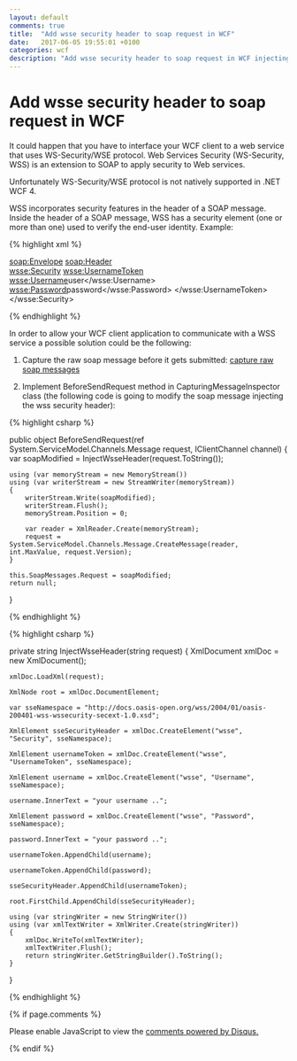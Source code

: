 ```yaml
---
layout: default
comments: true
title:  "Add wsse security header to soap request in WCF"
date:   2017-06-05 19:55:01 +0100
categories: wcf
description: "Add wsse security header to soap request in WCF injecting the wsse security header in the soap request before it gets submitted"
---
```

# [](#header-1)Add wsse security header to soap request in WCF

It could happen that you have to interface your WCF client to a web service that uses WS-Security/WSE protocol. Web Services Security (WS-Security, WSS) is an extension to SOAP to apply security to Web services. 

Unfortunately WS-Security/WSE protocol is not natively supported in .NET WCF 4.

WSS incorporates security features in the header of a SOAP message. Inside the header of a SOAP message, WSS has a security element (one or more than one) used to verify the end-user identity. Example:

{% highlight xml %}

<soap:Envelope>
 <soap:Header>	     
  <wsse:Security>
   <wsse:UsernameToken>
    <wsse:Username>user</wsse:Username>
    <wsse:Password>password</wsse:Password>
   </wsse:UsernameToken>
  </wsse:Security>

{% endhighlight %}

In order to allow your WCF client application to communicate with a WSS service a possible solution could be the following:

1. Capture the raw soap message before it gets submitted: <a href="http://mbsguru.blogspot.ie/2012/11/capturing-and-using-raw-soap-messages.html"> capture raw soap messages</a> 

2. Implement BeforeSendRequest method in CapturingMessageInspector class (the following code is going to modify the soap message injecting the wss security header):

{% highlight csharp %}

public object BeforeSendRequest(ref System.ServiceModel.Channels.Message request, IClientChannel channel)
{
    var soapModified = InjectWsseHeader(request.ToString());

    using (var memoryStream = new MemoryStream())
    using (var writerStream = new StreamWriter(memoryStream)) 
	{
        writerStream.Write(soapModified);
        writerStream.Flush();
        memoryStream.Position = 0;

        var reader = XmlReader.Create(memoryStream);
        request = System.ServiceModel.Channels.Message.CreateMessage(reader, int.MaxValue, request.Version);
    }

    this.SoapMessages.Request = soapModified;
    return null;
}

{% endhighlight %}


{% highlight csharp %}

private string InjectWsseHeader(string request)
{
    XmlDocument xmlDoc = new XmlDocument();

    xmlDoc.LoadXml(request);

    XmlNode root = xmlDoc.DocumentElement;

    var sseNamespace = "http://docs.oasis-open.org/wss/2004/01/oasis-200401-wss-wssecurity-secext-1.0.xsd";

    XmlElement sseSecurityHeader = xmlDoc.CreateElement("wsse", "Security", sseNamespace);

    XmlElement usernameToken = xmlDoc.CreateElement("wsse", "UsernameToken", sseNamespace);

    XmlElement username = xmlDoc.CreateElement("wsse", "Username", sseNamespace);

    username.InnerText = "your username ..";

    XmlElement password = xmlDoc.CreateElement("wsse", "Password", sseNamespace);

    password.InnerText = "your password ..";

    usernameToken.AppendChild(username);

    usernameToken.AppendChild(password);

    sseSecurityHeader.AppendChild(usernameToken);

    root.FirstChild.AppendChild(sseSecurityHeader);

    using (var stringWriter = new StringWriter())
    using (var xmlTextWriter = XmlWriter.Create(stringWriter))
    {
        xmlDoc.WriteTo(xmlTextWriter);
        xmlTextWriter.Flush();
        return stringWriter.GetStringBuilder().ToString();
    }
}

{% endhighlight %}




{% if page.comments %}

<div id="disqus_thread"></div>
<script>

/**
*  RECOMMENDED CONFIGURATION VARIABLES: EDIT AND UNCOMMENT THE SECTION BELOW TO INSERT DYNAMIC VALUES FROM YOUR PLATFORM OR CMS.
*  LEARN WHY DEFINING THESE VARIABLES IS IMPORTANT: https://disqus.com/admin/universalcode/#configuration-variables*/

var disqus_config = function () {
this.page.url = 'https://maciti.github.io/wcf/2017/06/05/add-wsse-security-header-to-soap-request-in-WCF.html';  // Replace PAGE_URL with your page's canonical URL variable
this.page.identifier = '2017-06-05-add-wsse-security-header-to-soap-request-wcf'; // Replace PAGE_IDENTIFIER with your page's unique identifier variable
};

(function() { // DON'T EDIT BELOW THIS LINE
var d = document, s = d.createElement('script');
s.src = 'https://maciti-github-io.disqus.com/embed.js';
s.setAttribute('data-timestamp', +new Date());
(d.head || d.body).appendChild(s);
})();
</script>
<noscript>Please enable JavaScript to view the <a href="https://disqus.com/?ref_noscript">comments powered by Disqus.</a></noscript>
  
{% endif %}
